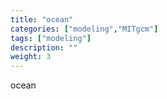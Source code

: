 ```yaml
---
title: "ocean"
categories: ["modeling","MITgcm"]
tags: ["modeling"]
description: ""
weight: 3
---
```


ocean